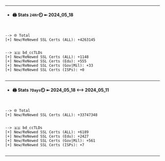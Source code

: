 

---
- #### 🖨️ **Stats** `24Hr`⏲️ ➼ 2024_05_18
```console


--> 🌐 Total
[+] New/ReNewed SSL Certs (ALL): +4263145


--> 🇧🇩 bd_ccTLDs
[+] New/ReNewed SSL Certs (ALL): +1148
[+] New/ReNewed SSL Certs (Edu): +555
[+] New/ReNewed SSL Certs (Gov|Mil): +33
[+] New/ReNewed SSL Certs (ISPs): +0


```

---
- #### 🖨️ **Stats** `7Days`⏲️ ➼ 2024_05_18 <--> 2024_05_11
```console


--> 🌐 Total
[+] New/ReNewed SSL Certs (ALL): +33747348


--> 🇧🇩 bd_ccTLDs
[+] New/ReNewed SSL Certs (ALL): +6189
[+] New/ReNewed SSL Certs (Edu): +2427
[+] New/ReNewed SSL Certs (Gov|Mil): +561
[+] New/ReNewed SSL Certs (ISPs): +7


```

---

